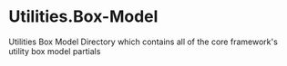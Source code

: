 Utilities.Box-Model
===================

Utilities Box Model Directory which contains all of the core framework's utility box model partials
